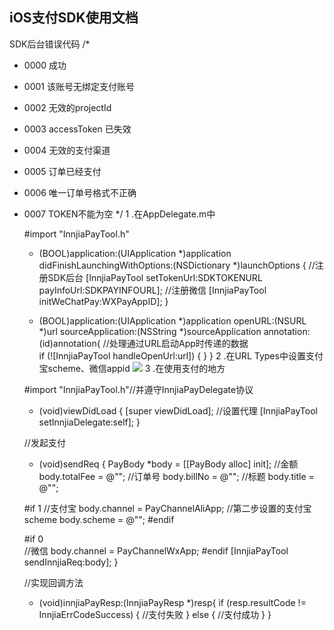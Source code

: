 ## iOS支付SDK使用文档

SDK后台错误代码
/*
* 0000 成功
* 0001 该账号无绑定支付账号
* 0002 无效的projectId
* 0003 accessToken 已失效
* 0004 无效的支付渠道
* 0005 订单已经支付
* 0006 唯一订单号格式不正确
* 0007 TOKEN不能为空
*/
1 .在AppDelegate.m中

    #import "InnjiaPayTool.h"
    
    - (BOOL)application:(UIApplication *)application didFinishLaunchingWithOptions:(NSDictionary *)launchOptions {
    //注册SDK后台
    [InnjiaPayTool setTokenUrl:SDKTOKENURL payInfoUrl:SDKPAYINFOURL];
    //注册微信
    [InnjiaPayTool initWeChatPay:WXPayAppID];
    }
    
    
    - (BOOL)application:(UIApplication *)application openURL:(NSURL *)url sourceApplication:(NSString *)sourceApplication annotation:(id)annotation{
    //处理通过URL启动App时传递的数据        
    if (![InnjiaPayTool handleOpenUrl:url]) {
        }
    }
2 .在URL Types中设置支付宝scheme、微信appid
![](http://g.hiphotos.baidu.com/image/pic/item/0824ab18972bd407fb73ede173899e510fb30971.jpg)
3 .在使用支付的地方

	#import "InnjiaPayTool.h"//并遵守InnjiaPayDelegate协议
	
	- (void)viewDidLoad {
	[super viewDidLoad];
	//设置代理
    [InnjiaPayTool setInnjiaDelegate:self];
    }
    
    //发起支付
    - (void)sendReq {
        PayBody *body = [[PayBody alloc] init];
        //金额
        body.totalFee = @"";
        //订单号
        body.billNo = @"";
        //标题
        body.title = @"";
        
    #if 1
        //支付宝
        body.channel = PayChannelAliApp;
        //第二步设置的支付宝scheme
        body.scheme = @"";
    #endif
    
    #if 0      
        //微信
        body.channel = PayChannelWxApp;
    #endif
        [InnjiaPayTool sendInnjiaReq:body];
    }
    
    //实现回调方法
    - (void)innjiaPayResp:(InnjiaPayResp *)resp{
        if (resp.resultCode != InnjiaErrCodeSuccess) {
        //支付失败
        } else {
        //支付成功
        }
    }

